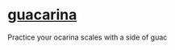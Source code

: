 # [guacarina](guacarina.com)

Practice your ocarina scales with a side of guac

<!-- TODO -->
<!-- click on individual svgs to blow up -->
<!-- select a note variant -->
<!-- tuner -->
